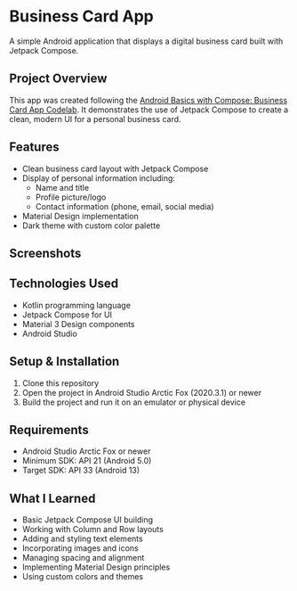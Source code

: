 # Business Card App

A simple Android application that displays a digital business card built with Jetpack Compose.

## Project Overview

This app was created following the [Android Basics with Compose: Business Card App Codelab](https://developer.android.com/codelabs/basic-android-kotlin-compose-business-card?hl=en). It demonstrates the use of Jetpack Compose to create a clean, modern UI for a personal business card.

## Features

- Clean business card layout with Jetpack Compose
- Display of personal information including:
  - Name and title
  - Profile picture/logo
  - Contact information (phone, email, social media)
- Material Design implementation
- Dark theme with custom color palette

## Screenshots




## Technologies Used

- Kotlin programming language
- Jetpack Compose for UI
- Material 3 Design components
- Android Studio

## Setup & Installation

1. Clone this repository
2. Open the project in Android Studio Arctic Fox (2020.3.1) or newer
3. Build the project and run it on an emulator or physical device

## Requirements

- Android Studio Arctic Fox or newer
- Minimum SDK: API 21 (Android 5.0)
- Target SDK: API 33 (Android 13)

## What I Learned

- Basic Jetpack Compose UI building
- Working with Column and Row layouts
- Adding and styling text elements
- Incorporating images and icons
- Managing spacing and alignment
- Implementing Material Design principles
- Using custom colors and themes

